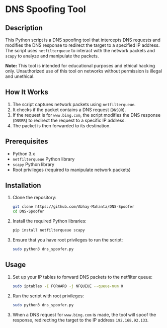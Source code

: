 # DNS Spoofing Tool

## Description

This Python script is a DNS spoofing tool that intercepts DNS requests and modifies the DNS response to redirect the target to a specified IP address. The script uses `netfilterqueue` to interact with the network packets and `scapy` to analyze and manipulate the packets.

**Note:** This tool is intended for educational purposes and ethical hacking only. Unauthorized use of this tool on networks without permission is illegal and unethical.

## How It Works

1. The script captures network packets using `netfilterqueue`.
2. It checks if the packet contains a DNS request (`DNSQR`).
3. If the request is for `www.bing.com`, the script modifies the DNS response (`DNSRR`) to redirect the request to a specific IP address.
4. The packet is then forwarded to its destination.

## Prerequisites

- Python 3.x
- `netfilterqueue` Python library
- `scapy` Python library
- Root privileges (required to manipulate network packets)

## Installation

1. Clone the repository:
   ```bash
   git clone https://github.com/Abhay-Mahanta/DNS-Spoofer
   cd DNS-Spoofer
   ```

2. Install the required Python libraries:
   ```bash
   pip install netfilterqueue scapy
   ```

3. Ensure that you have root privileges to run the script:
   ```bash
   sudo python3 dns_spoofer.py
   ```

## Usage

1. Set up your IP tables to forward DNS packets to the netfilter queue:
   ```bash
   sudo iptables -I FORWARD -j NFQUEUE --queue-num 0
   ```

2. Run the script with root privileges:
   ```bash
   sudo python3 dns_spoofer.py
   ```

3. When a DNS request for `www.bing.com` is made, the tool will spoof the response, redirecting the target to the IP address `192.168.92.133`.






